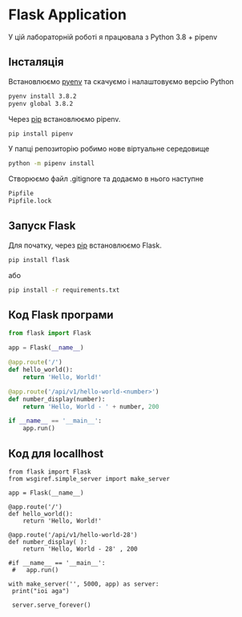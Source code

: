 # Flask Application

У цій лабораторній роботі я працювала з Python 3.8 + pipenv 

## Інсталяція

Встановлюємо [pyenv](https://github.com/pyenv/pyenv) та скачуємо і налаштовуємо версію Python
```bash
pyenv install 3.8.2
pyenv global 3.8.2
```

Через [pip](https://pip.pypa.io/en/stable/) встановлюємо pipenv.

```bash
pip install pipenv
```

У папці репозиторію робимо нове віртуальне середовище

```bash
python -m pipenv install
```

Створюємо файл .gitignore та додаємо в нього наступне
```bash
Pipfile
Pipfile.lock
```

## Запуск Flask

Для початку, через [pip](https://pip.pypa.io/en/stable/) встановлюємо Flask. 
```bash
pip install flask
```
або
```bash
pip install -r requirements.txt
```
## Код Flask програми
```python
from flask import Flask

app = Flask(__name__)

@app.route('/')
def hello_world():
    return 'Hello, World!'

@app.route('/api/v1/hello-world-<number>')
def number_display(number):
    return 'Hello, World - ' + number, 200

if __name__ == '__main__':
    app.run()
```
## Код для locallhost
```
from flask import Flask
from wsgiref.simple_server import make_server

app = Flask(__name__)

@app.route('/')
def hello_world():
    return 'Hello, World!'

@app.route('/api/v1/hello-world-28')
def number_display( ):
    return 'Hello, World - 28' , 200

#if __name__ == '__main__':
 #   app.run()

with make_server('', 5000, app) as server:
 print("ioi aga")

 server.serve_forever()

```
